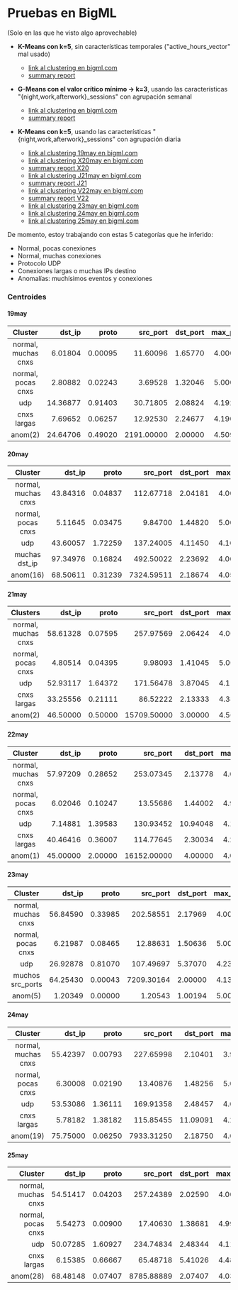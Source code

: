 # Pruebas en BigML

(Solo en las que he visto algo aprovechable)

* **K-Means con k=5**, sin características temporales ("active\_hours\_vector" mal usado)
    * [link al clustering en bigml.com](https://bigml.com/shared/cluster/hLPZxrkgYdtfRnqsUSyKM23vM1m)
    * [summary report](kmeans5-data3.out)

* **G-Means con el valor crítico mínimo -> k=3**, usando las características "{night,work,afterwork}\_sessions" con agrupación semanal
    * [link al clustering en bigml.com](https://bigml.com/shared/cluster/kE5CUUpCF3q6IIeSHSIRxOqCzOt)
    * [summary report](gmeans3-data5.out)

* **K-Means con k=5**, usando las características "{night,work,afterwork}\_sessions" con agrupación diaria
    * [link al clustering 19may en bigml.com](https://bigml.com/shared/cluster/79lPjUiIP9HsS96W0Y4QipTlnXK)
    * [link al clustering X20may en bigml.com](https://bigml.com/shared/cluster/zWYlcZWrFJ9Lmizf2CrdvI6IUg7)
    * [summary report X20](kmeans5-data5.20may.out)
    * [link al clustering J21may en bigml.com](https://bigml.com/shared/cluster/zuy4qvE8SUPLCoMw93jnTTYZ55U)
    * [summary report J21](kmeans5-data5.21may.out)
    * [link al clustering V22may en bigml.com](https://bigml.com/shared/cluster/6VbvqR4DZChzdKT0WragDjxj0Nn)
    * [summary report V22](kmeans5-data5.22may.out)
    * [link al clustering 23may en bigml.com](https://bigml.com/shared/cluster/iesmrMCEl5G6sTOTbRTHVz0ZGg4)
    * [link al clustering 24may en bigml.com](https://bigml.com/shared/cluster/fxUCFNKEM7WYEl4cWYhBhWmGrcd)
    * [link al clustering 25may en bigml.com](https://bigml.com/shared/cluster/7Iy3Ztt7iJQ1IL7eQeJ8okIcXji)

De momento, estoy trabajando con estas 5 categorías que he inferido:
* Normal, pocas conexiones
* Normal, muchas conexiones
* Protocolo UDP
* Conexiones largas o muchas IPs destino
* Anomalías: muchísimos eventos y conexiones

### Centroides

#### 19may

|       Cluster       |   dst_ip |   proto |   src_port | dst_port | max_prio | count_events | avg_duration | stdev_duration |
|:-------------------:|---------:|--------:|-----------:|---------:|---------:|-------------:|-------------:|---------------:|
| normal, muchas cnxs | 6.01804  | 0.00095 | 11.60096   | 1.65770  | 4.00017  | 37.34305     | 2.814073e+04 | 6.248710e+04   |
|  normal, pocas cnxs | 2.80882  | 0.02243 | 3.69528    | 1.32046  | 5.00000  | 16.00688     | 6.686527e+04 | 3.459539e+04   |
|         udp         | 14.36877 | 0.91403 | 30.71805   | 2.08824  | 4.19200  | 93.89411     | 8.591931e+04 | 2.661488e+05   |
|     cnxs largas     | 7.69652  | 0.06257 | 12.92530   | 2.24677  | 4.19007  | 1595.11654   | 7.224113e+06 | 1.398783e+07   |
|       anom(2)       | 24.64706 | 0.49020 | 2191.00000 | 2.00000  | 4.50980  | 86121.09804  | 8.512289e+05 | 3.709370e+06   |

#### 20may

|       Cluster       |   dst_ip |   proto |   src_port | dst_port | max_prio | count_events | avg_duration | stdev_duration |
|:-------------------:|---------:|--------:|-----------:|---------:|---------:|-------------:|-------------:|---------------:|
| normal, muchas cnxs | 43.84316 | 0.04837 | 112.67718  | 2.04181  | 4.00000  | 296.99434    | 14157.92980  | 54004.72215    |
|  normal, pocas cnxs | 5.11645  | 0.03475 | 9.84700    | 1.44820  | 5.00000  | 20.30733     | 19812.79107  | 20215.99608    |
|         udp         | 43.60057 | 1.72259 | 137.24005  | 4.11450  | 4.16152  | 359.39521    | 65984.58362  | 187667.52753   |
|    muchas dst_ip    | 97.34976 | 0.16824 | 492.50022  | 2.23692  | 4.00119  | 1239.55768   | 10575.59195  | 66178.72904    |
|       anom(16)      | 68.50611 | 0.31239 | 7324.59511 | 2.18674  | 4.05759  | 38265.85515  | 4469.58464   | 99635.59162    |

#### 21may

|       Clusters      |   dst_ip |   proto |    src_port | dst_port | max_prio | count_events | avg_duration | stdev_duration |
|:-------------------:|---------:|--------:|------------:|---------:|---------:|-------------:|-------------:|---------------:|
| normal, muchas cnxs | 58.61328 | 0.07595 | 257.97569   | 2.06424  | 4.00087  | 697.09332    | 34366.40104  | 74.43229       |
|  normal, pocas cnxs | 4.80514  | 0.04395 | 9.98093     | 1.41045  | 5.00000  | 18.16667     | 7914.26119   | 1.78275        |
|         udp         | 52.93117 | 1.64372 | 171.56478   | 3.87045  | 4.11538  | 400.45142    | 65689.04251  | 44.95344       |
|     cnxs largas     | 33.25556 | 0.21111 | 86.52222    | 2.13333  | 4.38889  | 2015.05556   | 722651.46667 | 23.28889       |
|       anom(2)       | 46.50000 | 0.50000 | 15709.50000 | 3.00000  | 4.50000  | 68211.50000  | 1.00000      | 21119.50000    |

#### 22may

|       Cluster       |   dst_ip |   proto |    src_port | dst_port | max_prio | count_events | avg_duration | stdev_duration |
|:-------------------:|---------:|--------:|------------:|---------:|---------:|-------------:|-------------:|---------------:|
| normal, muchas cnxs | 57.97209 | 0.28652 | 253.07345   | 2.13778  | 4.00061  | 679.49076    | 10235.43411  | 36196.79903    |
|  normal, pocas cnxs | 6.02046  | 0.10247 | 13.55686    | 1.44002  | 4.99797  | 23.83739     | 7345.21212   | 9476.48047     |
|         udp         | 7.14881  | 1.39583 | 130.93452   | 10.94048 | 4.19345  | 264.87798    | 20494.34226  | 75272.26190    |
|     cnxs largas     | 40.46416 | 0.36007 | 114.77645   | 2.30034  | 4.26451  | 489.55973    | 249823.38737 | 617650.08703   |
|       anom(1)       | 45.00000 | 2.00000 | 16152.00000 | 4.00000  | 4.00000  | 94864.00000  | 10.00000     | 1164.00000     |

#### 23may

|       Cluster       |   dst_ip |   proto |   src_port | dst_port | max_prio | count_events | avg_duration | stdev_duration |
|:-------------------:|---------:|--------:|-----------:|---------:|---------:|-------------:|-------------:|---------------:|
| normal, muchas cnxs | 56.84590 | 0.33985 | 202.58551  | 2.17969  | 4.00043  | 523.68805    | 1.027965e+04 | 32559.60156    |
|  normal, pocas cnxs | 6.21987  | 0.08465 | 12.88631   | 1.50636  | 5.00000  | 21.53616     | 8.968844e+03 | 7923.57668     |
|         udp         | 26.92878 | 0.81070 | 107.49697  | 5.37070  | 4.23481  | 408.55701    | 1.018409e+05 | 365880.91254   |
|   muchos src_ports  | 64.25430 | 0.00043 | 7209.30164 | 2.00000  | 4.13167  | 26836.11403  | 6.439548e+02 | 7962.58219     |
|       anom(5)       | 1.20349  | 0.00000 | 1.20543    | 1.00194  | 5.00000  | 141.85465    | 1.925538e+06 | 338833.03876   |

#### 24may

|       Cluster       |   dst_ip |   proto |   src_port | dst_port | max_prio | count_events | avg_duration | stdev_duration |
|:-------------------:|---------:|--------:|-----------:|---------:|---------:|-------------:|-------------:|---------------:|
| normal, muchas cnxs | 55.42397 | 0.00793 | 227.65998  | 2.10401  | 3.99720  | 610.90485    | 22825.61567  | 97734.84981    |
|  normal, pocas cnxs | 6.30008  | 0.02190 | 13.40876   | 1.48256  | 5.00000  | 22.57015     | 17373.38281  | 15749.55474    |
|         udp         | 53.53086 | 1.36111 | 169.91358  | 2.48457  | 4.02623  | 497.80864    | 18522.75154  | 70955.22377    |
|     cnxs largas     | 5.78182  | 1.38182 | 115.85455  | 11.09091 | 4.20000  | 256.49091    | 24985.20000  | 92374.05455    |
|       anom(19)      | 75.75000 | 0.06250 | 7933.31250 | 2.18750  | 4.06250  | 30504.37500  | 856.00000    | 25463.00000    |

#### 25may

|             Cluster |   dst_ip |   proto |   src_port | dst_port | max_prio | count_events | avg_duration | stdev_duration |
|--------------------:|---------:|--------:|-----------:|---------:|---------:|-------------:|-------------:|---------------:|
| normal, muchas cnxs | 54.51417 | 0.04203 | 257.24389  | 2.02590  | 4.00098  | 660.99560    | 9426.71261   | 33187.10117    |
|  normal, pocas cnxs | 5.54273  | 0.00900 | 17.40630   | 1.38681  | 4.99400  | 34.45727     | 8385.74213   | 9746.59820     |
|         udp         | 50.07285 | 1.60927 | 234.74834  | 2.48344  | 4.11258  | 602.45033    | 16391.64901  | 57167.76159    |
|     cnxs largas     | 6.15385  | 0.66667 | 65.48718   | 5.41026  | 4.48718  | 367.28205    | 503875.35897 | 735594.61538   |
|       anom(28)      | 68.48148 | 0.07407 | 8785.88889 | 2.07407  | 4.03704  | 35278.18519  | 771.92593    | 6427.07407     |

